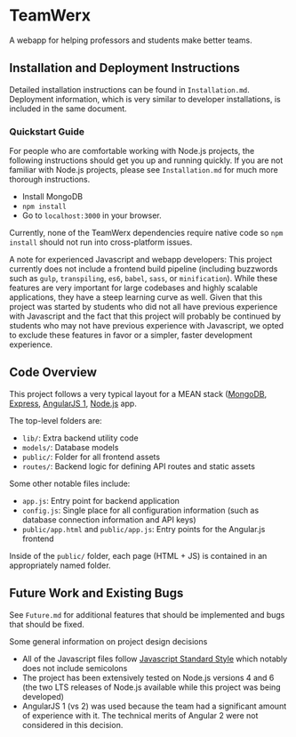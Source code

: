 # TeamWerx

A webapp for helping professors and students make better teams.

## Installation and Deployment Instructions

Detailed installation instructions can be found in `Installation.md`. Deployment information, which is very similar to developer installations, is included in the same document.

### Quickstart Guide

For people who are comfortable working with Node.js projects, the following instructions should get you up and running quickly. If you are not familiar with Node.js projects, please see `Installation.md` for much more thorough instructions.

  * Install MongoDB
  * `npm install`
  * Go to `localhost:3000` in your browser.

Currently, none of the TeamWerx dependencies require native code so `npm install` should not run into cross-platform issues.

A note for experienced Javascript and webapp developers: This project currently does not include a frontend build pipeline (including buzzwords such as `gulp`, `transpiling`, `es6`, `babel`, `sass`, or `minification`). While these features are very important for large codebases and highly scalable applications, they have a steep learning curve as well. Given that this project was started by students who did not all have previous experience with Javascript and the fact that this project will probably be continued by students who may not have previous experience with Javascript, we opted to exclude these features in favor or a simpler, faster development experience.

## Code Overview

This project follows a very typical layout for a MEAN stack ([MongoDB](https://www.mongodb.com/), [Express](http://expressjs.com/), [AngularJS 1](https://angularjs.org/), [Node.js](https://nodejs.org/en/) app.

The top-level folders are:

* `lib/`: Extra backend utility code
* `models/`: Database models
* `public/`: Folder for all frontend assets
* `routes/`: Backend logic for defining API routes and static assets

Some other notable files include:

* `app.js`: Entry point for backend application
* `config.js`: Single place for all configuration information (such as database connection information and API keys)
* `public/app.html` and `public/app.js`: Entry points for the Angular.js frontend

Inside of the `public/` folder, each page (HTML + JS) is contained in an appropriately named folder.

## Future Work and Existing Bugs

See `Future.md` for additional features that should be implemented and bugs that should be fixed.

Some general information on project design decisions

* All of the Javascript files follow  [Javascript Standard Style](http://standardjs.com) which notably does not include semicolons
* The project has been extensively tested on Node.js versions 4 and 6 (the two LTS releases of Node.js available while this project was being developed)
* AngularJS 1 (vs 2) was used because the team had a significant amount of experience with it. The technical merits of Angular 2 were not considered in this decision.
